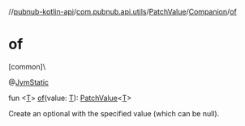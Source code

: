 //[pubnub-kotlin-api](../../../../index.md)/[com.pubnub.api.utils](../../index.md)/[PatchValue](../index.md)/[Companion](index.md)/[of](of.md)

# of

[common]\

@[JvmStatic](https://kotlinlang.org/api/latest/jvm/stdlib/kotlin.jvm/-jvm-static/index.html)

fun &lt;[T](of.md)&gt; [of](of.md)(value: [T](of.md)): [PatchValue](../index.md)&lt;[T](of.md)&gt;

Create an optional with the specified value (which can be null).
